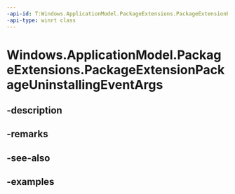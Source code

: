 ```yaml
---
-api-id: T:Windows.ApplicationModel.PackageExtensions.PackageExtensionPackageUninstallingEventArgs
-api-type: winrt class
---
```


# Windows.ApplicationModel.PackageExtensions.PackageExtensionPackageUninstallingEventArgs

<!--
public sealed class PackageExtensionPackageUninstallingEventArgs
-->


## -description

## -remarks

## -see-also

## -examples


